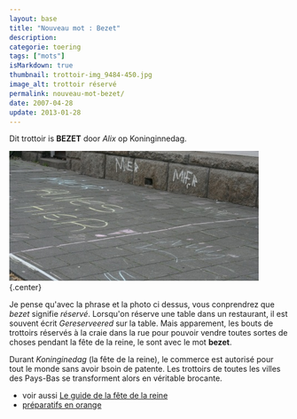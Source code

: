 ```yaml
---
layout: base
title: "Nouveau mot : Bezet"
description: 
categorie: toering
tags: ["mots"]
isMarkdown: true
thumbnail: trottoir-img_9484-450.jpg
image_alt: trottoir réservé
permalink: nouveau-mot-bezet/
date: 2007-04-28
update: 2013-01-28
---
```


Dit trottoir is **BEZET** door *Alix* op Koninginnedag.

![trottoir réservé](trottoir-img_9484-450.jpg){.center}

Je pense qu'avec la phrase et la photo ci dessus, vous conprendrez que *bezet* signifie *réservé*. Lorsqu'on réserve une table dans un restaurant, il est souvent écrit *Gereserveered* sur la table. Mais apparement, les bouts de trottoirs réservés à la craie dans la rue pour pouvoir vendre toutes sortes de choses pendant la fête de la reine, le sont avec le mot **bezet**.

Durant *Koninginedag* (la fête de la reine), le commerce est autorisé pour tout le monde sans avoir bsoin de patente. Les trottoirs de toutes les villes des Pays-Bas se transforment alors en véritable brocante.

* voir aussi [Le guide de la fête de la reine](http://www.iamsterdam.com/visiting_exploring/culture/annual_cultural_0/queen's_day)
* [préparatifs en orange](/preparatifs-oranges)
